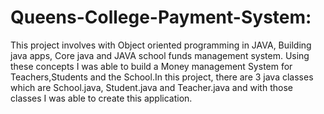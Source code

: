 # Queens-College-Payment-System:
This project involves with Object oriented programming in JAVA, Building java apps, 
Core java and JAVA school funds management system. Using these concepts I was able to build a 
Money management System for Teachers,Students and the School.In this project, 
there are 3 java classes which are School.java, Student.java and Teacher.java and
with those classes I was able to create this application.
